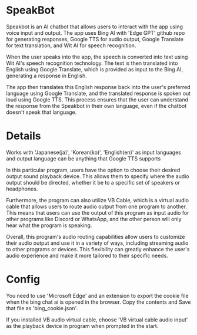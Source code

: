 # SpeakBot
Speakbot is an AI chatbot that allows users to interact with the app using voice input and output. The app uses Bing AI with 'Edge GPT' github repo for generating responses, Google TTS for audio output, Google Translate for text translation, and Wit AI for speech recognition.

When the user speaks into the app, the speech is converted into text using Wit AI's speech recognition technology. The text is then translated into English using Google Translate, which is provided as input to the Bing AI, generating a response in English.

The app then translates this English response back into the user's preferred language using Google Translate, and the translated response is spoken out loud using Google TTS. This process ensures that the user can understand the response from the Speakbot in their own language, even if the chatbot doesn't speak that language.

# Details

Works with 'Japanese(ja)', 'Korean(ko)', 'English(en)' as input languages and output language can be anything that Google TTS supports

In this particular program, users have the option to choose their desired output sound playback device. This allows them to specify where the audio output should be directed, whether it be to a specific set of speakers or headphones.

Furthermore, the program can also utilize VB Cable, which is a virtual audio cable that allows users to route audio output from one program to another. This means that users can use the output of this program as input audio for other programs like Discord or WhatsApp, and the other person will only hear what the program is speaking.

Overall, this program's audio routing capabilities allow users to customize their audio output and use it in a variety of ways, including streaming audio to other programs or devices. This flexibility can greatly enhance the user's audio experience and make it more tailored to their specific needs.

# Config

You need to  use 'Microsoft Edge' and an extension to export the cookie file when the bing chat ai is opened in the browser.
Copy the contents and Save that file as 'bing_cookie.json'.

If you installed VB audio virtual cable, choose 'VB virtual cable audio input' as the playback device in program when prompted in the start.
